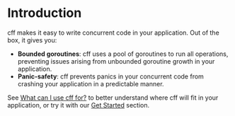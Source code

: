 # Introduction

cff makes it easy to write concurrent code in your application.
Out of the box, it gives you:

- **Bounded goroutines**: cff uses a pool of goroutines to run all operations,
  preventing issues arising from unbounded goroutine growth in your
  application.
- **Panic-safety**: cff prevents panics in your concurrent code from crashing
  your application in a predictable manner.

See [What can I use cff for?](use-cases.md)
to better understand where cff will fit in your application,
or try it with our [Get Started](get-started) section.
